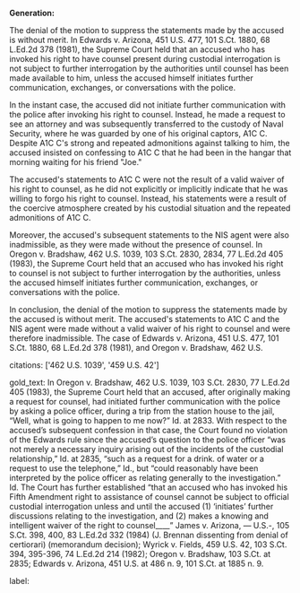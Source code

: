 **Generation:**

 <answer>

The denial of the motion to suppress the statements made by the accused is without merit. In Edwards v. Arizona, 451 U.S. 477, 101 S.Ct. 1880, 68 L.Ed.2d 378 (1981), the Supreme Court held that an accused who has invoked his right to have counsel present during custodial interrogation is not subject to further interrogation by the authorities until counsel has been made available to him, unless the accused himself initiates further communication, exchanges, or conversations with the police.

In the instant case, the accused did not initiate further communication with the police after invoking his right to counsel. Instead, he made a request to see an attorney and was subsequently transferred to the custody of Naval Security, where he was guarded by one of his original captors, A1C C. Despite A1C C's strong and repeated admonitions against talking to him, the accused insisted on confessing to A1C C that he had been in the hangar that morning waiting for his friend "Joe."

The accused's statements to A1C C were not the result of a valid waiver of his right to counsel, as he did not explicitly or implicitly indicate that he was willing to forgo his right to counsel. Instead, his statements were a result of the coercive atmosphere created by his custodial situation and the repeated admonitions of A1C C.

Moreover, the accused's subsequent statements to the NIS agent were also inadmissible, as they were made without the presence of counsel. In Oregon v. Bradshaw, 462 U.S. 1039, 103 S.Ct. 2830, 2834, 77 L.Ed.2d 405 (1983), the Supreme Court held that an accused who has invoked his right to counsel is not subject to further interrogation by the authorities, unless the accused himself initiates further communication, exchanges, or conversations with the police.

In conclusion, the denial of the motion to suppress the statements made by the accused is without merit. The accused's statements to A1C C and the NIS agent were made without a valid waiver of his right to counsel and were therefore inadmissible. The case of Edwards v. Arizona, 451 U.S. 477, 101 S.Ct. 1880, 68 L.Ed.2d 378 (1981), and Oregon v. Bradshaw, 462 U.S.

citations: ['462 U.S. 1039', '459 U.S. 42']

gold_text: In Oregon v. Bradshaw, 462 U.S. 1039, 103 S.Ct. 2830, 77 L.Ed.2d 405 (1983), the Supreme Court held that an accused, after originally making a request for counsel, had initiated further communication with the police by asking a police officer, during a trip from the station house to the jail, “Well, what is going to happen to me now?” Id. at 2833. With respect to the accused’s subsequent confession in that case, the Court found no violation of the Edwards rule since the accused’s question to the police officer “was not merely a necessary inquiry arising out of the incidents of the custodial relationship,” Id. at 2835, “such as a request for a drink. of water or a request to use the telephone,” Id., but “could reasonably have been interpreted by the police officer as relating generally to the investigation.” Id. The Court has further established “that an accused who has invoked his Fifth Amendment right to assistance of counsel cannot be subject to official custodial interrogation unless and until the accused (1) ‘initiates’ further discussions relating to the investigation, and (2) makes a knowing and intelligent waiver of the right to counsel____” James v. Arizona, — U.S.-, 105 S.Ct. 398, 400, 83 L.Ed.2d 332 (1984) (J. Brennan dissenting from denial of certiorari) (memorandum decision); Wyrick v. Fields, 459 U.S. 42, 103 S.Ct. 394, 395-396, 74 L.Ed.2d 214 (1982); Oregon v. Bradshaw, 103 S.Ct. at 2835; Edwards v. Arizona, 451 U.S. at 486 n. 9, 101 S.Ct. at 1885 n. 9.

label: 
